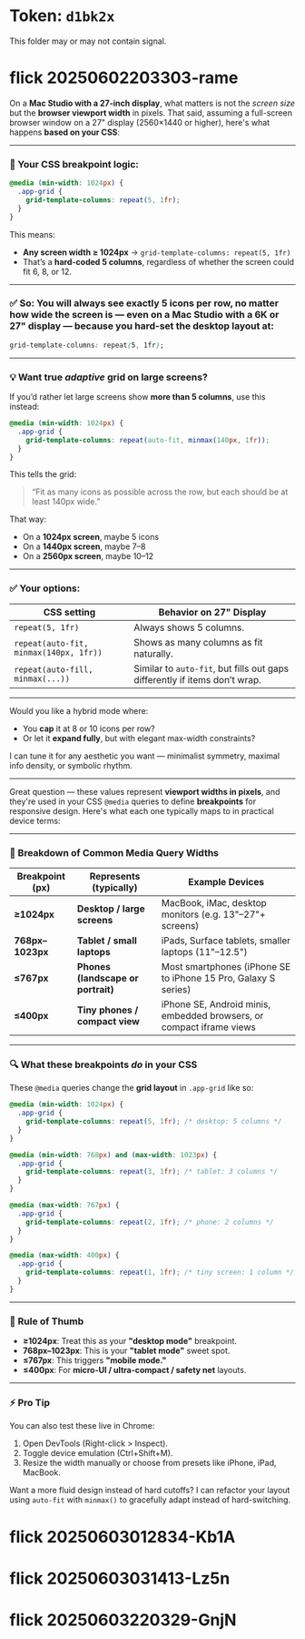 # Token: `d1bk2x`

This folder may or may not contain signal.
# flick 20250602203303-rame


On a **Mac Studio with a 27-inch display**, what matters is not the *screen size* but the **browser viewport width** in pixels. That said, assuming a full-screen browser window on a 27" display (2560×1440 or higher), here's what happens **based on your CSS**:

---

### 🧠 Your CSS breakpoint logic:

```css
@media (min-width: 1024px) {
  .app-grid {
    grid-template-columns: repeat(5, 1fr);
  }
}
```

This means:

* **Any screen width ≥ 1024px** → `grid-template-columns: repeat(5, 1fr)`
* That’s a **hard-coded 5 columns**, regardless of whether the screen could fit 6, 8, or 12.

---

### ✅ So: **You will always see exactly 5 icons per row**, no matter how wide the screen is — even on a Mac Studio with a 6K or 27" display — because you hard-set the desktop layout at:

```css
grid-template-columns: repeat(5, 1fr);
```

---

### 💡 Want true *adaptive* grid on large screens?

If you’d rather let large screens show **more than 5 columns**, use this instead:

```css
@media (min-width: 1024px) {
  .app-grid {
    grid-template-columns: repeat(auto-fit, minmax(140px, 1fr));
  }
}
```

This tells the grid:

> “Fit as many icons as possible across the row, but each should be at least 140px wide.”

That way:

* On a **1024px screen**, maybe 5 icons
* On a **1440px screen**, maybe 7–8
* On a **2560px screen**, maybe 10–12

---

### ✅ Your options:

| CSS setting                            | Behavior on 27" Display                                                    |
| -------------------------------------- | -------------------------------------------------------------------------- |
| `repeat(5, 1fr)`                       | Always shows 5 columns.                                                    |
| `repeat(auto-fit, minmax(140px, 1fr))` | Shows as many columns as fit naturally.                                    |
| `repeat(auto-fill, minmax(...))`       | Similar to `auto-fit`, but fills out gaps differently if items don’t wrap. |

---

Would you like a hybrid mode where:

* You **cap** it at 8 or 10 icons per row?
* Or let it **expand fully**, but with elegant max-width constraints?

I can tune it for any aesthetic you want — minimalist symmetry, maximal info density, or symbolic rhythm.

---

Great question — these values represent **viewport widths in pixels**, and they're used in your CSS `@media` queries to define **breakpoints** for responsive design. Here's what each one typically maps to in practical device terms:

---

### 🧭 Breakdown of Common Media Query Widths

| Breakpoint (px)  | Represents (typically)             | Example Devices                                                      |
| ---------------- | ---------------------------------- | -------------------------------------------------------------------- |
| **≥1024px**      | **Desktop / large screens**        | MacBook, iMac, desktop monitors (e.g. 13"–27"+ screens)              |
| **768px–1023px** | **Tablet / small laptops**         | iPads, Surface tablets, smaller laptops (11"–12.5")                  |
| **≤767px**       | **Phones (landscape or portrait)** | Most smartphones (iPhone SE to iPhone 15 Pro, Galaxy S series)       |
| **≤400px**       | **Tiny phones / compact view**     | iPhone SE, Android minis, embedded browsers, or compact iframe views |

---

### 🔍 What these breakpoints *do* in your CSS

These `@media` queries change the **grid layout** in `.app-grid` like so:

```css
@media (min-width: 1024px) {
  .app-grid {
    grid-template-columns: repeat(5, 1fr); /* desktop: 5 columns */
  }
}

@media (min-width: 768px) and (max-width: 1023px) {
  .app-grid {
    grid-template-columns: repeat(3, 1fr); /* tablet: 3 columns */
  }
}

@media (max-width: 767px) {
  .app-grid {
    grid-template-columns: repeat(2, 1fr); /* phone: 2 columns */
  }
}

@media (max-width: 400px) {
  .app-grid {
    grid-template-columns: repeat(1, 1fr); /* tiny screen: 1 column */
  }
}
```

---

### 🧠 Rule of Thumb

* **≥1024px**: Treat this as your **"desktop mode"** breakpoint.
* **768px–1023px**: This is your **"tablet mode"** sweet spot.
* **≤767px**: This triggers **"mobile mode."**
* **≤400px**: For **micro-UI / ultra-compact / safety net** layouts.

---

### ⚡ Pro Tip

You can also test these live in Chrome:

1. Open DevTools (Right-click > Inspect).
2. Toggle device emulation (Ctrl+Shift+M).
3. Resize the width manually or choose from presets like iPhone, iPad, MacBook.

Want a more fluid design instead of hard cutoffs? I can refactor your layout using `auto-fit` with `minmax()` to gracefully adapt instead of hard-switching.
# flick 20250603012834-Kb1A
# flick 20250603031413-Lz5n
# flick 20250603220329-GnjN
